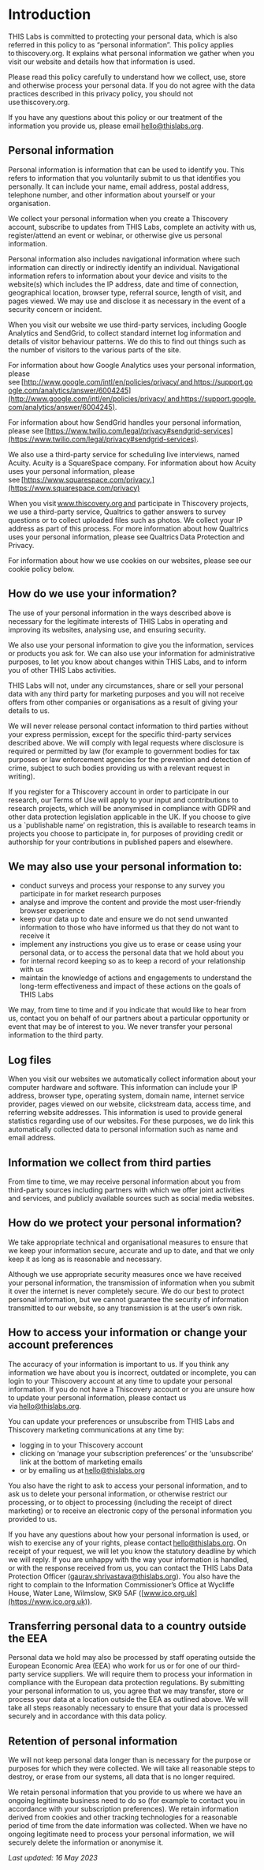 Introduction
============

THIS Labs is committed to protecting your personal data, which is also referred in this policy to as “personal information”. This policy applies to thiscovery.org. It explains what personal information we gather when you visit our website and details how that information is used. 

Please read this policy carefully to understand how we collect, use, store and otherwise process your personal data. If you do not agree with the data practices described in this privacy policy, you should not use thiscovery.org. 

If you have any questions about this policy or our treatment of the information you provide us, please email [hello@thislabs.org](mailto:hello@thislabs.org). 

Personal information 
--------------------

Personal information is information that can be used to identify you. This refers to information that you voluntarily submit to us that identifies you personally. It can include your name, email address, postal address, telephone number, and other information about yourself or your organisation. 

We collect your personal information when you create a Thiscovery account, subscribe to updates from THIS Labs, complete an activity with us, register/attend an event or webinar, or otherwise give us personal information. 

Personal information also includes navigational information where such information can directly or indirectly identify an individual. Navigational information refers to information about your device and visits to the website(s) which includes the IP address, date and time of connection, geographical location, browser type, referral source, length of visit, and pages viewed. We may use and disclose it as necessary in the event of a security concern or incident. 

When you visit our website we use third-party services, including Google Analytics and SendGrid, to collect standard internet log information and details of visitor behaviour patterns. We do this to find out things such as the number of visitors to the various parts of the site. 

For information about how Google Analytics uses your personal information, please see [http://www.google.com/intl/en/policies/privacy/ and https://support.google.com/analytics/answer/6004245](http://www.google.com/intl/en/policies/privacy/ and https://support.google.com/analytics/answer/6004245). 

For information about how SendGrid handles your personal information, please see [https://www.twilio.com/legal/privacy#sendgrid-services](https://www.twilio.com/legal/privacy#sendgrid-services). 

We also use a third-party service for scheduling live interviews, named Acuity. Acuity is a SquareSpace company. For information about how Acuity uses your personal information, please see [https://www.squarespace.com/privacy.](https://www.squarespace.com/privacy)​ 

When you visit www.thiscovery.org and participate in Thiscovery projects, we use a third-party service, Qualtrics to gather answers to survey questions or to collect uploaded files such as photos. We collect your IP address as part of this process. For more information about how Qualtrics uses your personal information, please see Qualtrics Data Protection and Privacy. 

For information about how we use cookies on our websites, please see our cookie policy below. 

How do we use your information? 
-------------------------------

The use of your personal information in the ways described above is necessary for the legitimate interests of THIS Labs in operating and improving its websites, analysing use, and ensuring security. 

We also use your personal information to give you the information, services or products you ask for. We can also use your information for administrative purposes, to let you know about changes within THIS Labs, and to inform you of other THIS Labs activities. 

THIS Labs will not, under any circumstances, share or sell your personal data with any third party for marketing purposes and you will not receive offers from other companies or organisations as a result of giving your details to us. 

We will never release personal contact information to third parties without your express permission, except for the specific third-party services described above. We will comply with legal requests where disclosure is required or permitted by law (for example to government bodies for tax purposes or law enforcement agencies for the prevention and detection of crime, subject to such bodies providing us with a relevant request in writing). 

If you register for a Thiscovery account in order to participate in our research, our Terms of Use will apply to your input and contributions to research projects, which will be anonymised in compliance with GDPR and other data protection legislation applicable in the UK. If you choose to give us a `publishable name’ on registration, this is available to research teams in projects you choose to participate in, for purposes of providing credit or authorship for your contributions in published papers and elsewhere. 

We may also use your personal information to:
--------------------------------------------- 

- conduct surveys and process your response to any survey you participate in for market research purposes 
- analyse and improve the content and provide the most user-friendly browser experience 
- keep your data up to date and ensure we do not send unwanted information to those who have informed us that they do not want to receive it 
- implement any instructions you give us to erase or cease using your personal data, or to access the personal data that we hold about you 
- for internal record keeping so as to keep a record of your relationship with us 
- maintain the knowledge of actions and engagements to understand the long-term effectiveness and impact of these actions on the goals of THIS Labs 

We may, from time to time and if you indicate that would like to hear from us, contact you on behalf of our partners about a particular opportunity or event that may be of interest to you. We never transfer your personal information to the third party.    

Log files 
---------

When you visit our websites we automatically collect information about your computer hardware and software. This information can include your IP address, browser type, operating system, domain name, internet service provider, pages viewed on our website, clickstream data, access time, and referring website addresses. This information is used to provide general statistics regarding use of our websites. For these purposes, we do link this automatically collected data to personal information such as name and email address. 

Information we collect from third parties 
-----------------------------------------

From time to time, we may receive personal information about you from third-party sources including partners with which we offer joint activities and services, and publicly available sources such as social media websites. 

How do we protect your personal information? 
--------------------------------------------

We take appropriate technical and organisational measures to ensure that we keep your information secure, accurate and up to date, and that we only keep it as long as is reasonable and necessary. 

Although we use appropriate security measures once we have received your personal information, the transmission of information when you submit it over the internet is never completely secure. We do our best to protect personal information, but we cannot guarantee the security of information transmitted to our website, so any transmission is at the user’s own risk. 

How to access your information or change your account preferences 
----------------------------------------------------------------

The accuracy of your information is important to us. If you think any information we have about you is incorrect, outdated or incomplete, you can login to your Thiscovery account at any time to update your personal information. If you do not have a Thiscovery account or you are unsure how to update your personal information, please contact us via [hello@thislabs.org](mailto:hello@thislabs.org). 

You can update your preferences or unsubscribe from THIS Labs and Thiscovery marketing communications at any time by: 

- logging in to your Thiscovery account 
- clicking on ‘manage your subscription preferences’ or the ‘unsubscribe’ link at the bottom of marketing emails 
- or by emailing us at [hello@thislabs.org](mailto:hello@thislabs.org) 

You also have the right to ask to access your personal information, and to ask us to delete your personal information, or otherwise restrict our processing, or to object to processing (including the receipt of direct marketing) or to receive an electronic copy of the personal information you provided to us. 

If you have any questions about how your personal information is used, or wish to exercise any of your rights, please contact hello@thislabs.org. On receipt of your request, we will let you know the statutory deadline by which we will reply. If you are unhappy with the way your information is handled, or with the response received from us, you can contact the THIS Labs Data Protection Officer (gaurav.shrivastava@thislabs.org). You also have the right to complain to the Information Commissioner’s Office at Wycliffe House, Water Lane, Wilmslow, SK9 5AF ([www.ico.org.uk](https://www.ico.org.uk)). 

Transferring personal data to a country outside the EEA
-------------------------------------------------------

Personal data we hold may also be processed by staff operating outside the European Economic Area (EEA) who work for us or for one of our third-party service suppliers. We will require them to process your information in compliance with the European data protection regulations. By submitting your personal information to us, you agree that we may transfer, store or process your data at a location outside the EEA as outlined above. We will take all steps reasonably necessary to ensure that your data is processed securely and in accordance with this data policy. 

Retention of personal information
---------------------------------

We will not keep personal data longer than is necessary for the purpose or purposes for which they were collected. We will take all reasonable steps to destroy, or erase from our systems, all data that is no longer required. 
 
We retain personal information that you provide to us where we have an ongoing legitimate business need to do so (for example to contact you in accordance with your subscription preferences). We retain information derived from cookies and other tracking technologies for a reasonable period of time from the date information was collected. When we have no ongoing legitimate need to process your personal information, we will securely delete the information or anonymise it. 

_Last updated: 16 May 2023_
